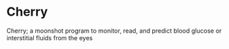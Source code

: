 # Cherry
Cherry; a moonshot program to monitor, read, and predict blood glucose or interstitial fluids from the eyes
